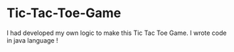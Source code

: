 # Tic-Tac-Toe-Game
I had developed my own logic to make this Tic Tac Toe Game. I wrote code in java language !
